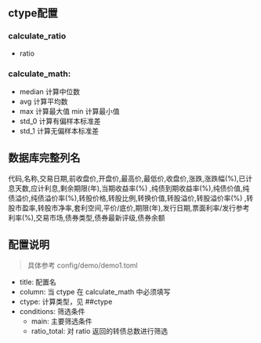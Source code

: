 ## ctype配置

### calculate_ratio

- ratio

### calculate_math:

- median 计算中位数
- avg 计算平均数
- max 计算最大值 min 计算最小值
- std_0 计算有偏样本标准差
- std_1 计算无偏样本标准差

## 数据库完整列名

代码,名称,交易日期,前收盘价,开盘价,最高价,最低价,收盘价,涨跌,涨跌幅(%),已计息天数,应计利息,剩余期限(年),当期收益率(%)
,纯债到期收益率(%),纯债价值,纯债溢价,纯债溢价率(%),转股价格,转股比例,转换价值,转股溢价,转股溢价率(%)
,转股市盈率,转股市净率,套利空间,平价/底价,期限(年),发行日期,票面利率/发行参考利率(%),交易市场,债券类型,债券最新评级,债券余额

## 配置说明
> 具体参考 config/demo/demo1.toml
- title: 配置名
- column: 当 ctype 在 calculate_math 中必须填写
- ctype: 计算类型，见 ##ctype
- conditions: 筛选条件
    - main: 主要筛选条件
    - ratio_total: 对 ratio 返回的转债总数进行筛选

